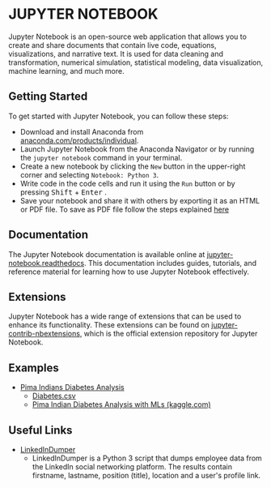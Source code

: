 # JUPYTER NOTEBOOK

Jupyter Notebook is an open-source web application that allows you to create and share documents that contain live code, equations, visualizations, and narrative text. It is used for data cleaning and transformation, numerical simulation, statistical modeling, data visualization, machine learning, and much more.

## Getting Started

To get started with Jupyter Notebook, you can follow these steps:

- Download and install Anaconda from [anaconda.com/products/individual](https://www.anaconda.com/download).
- Launch Jupyter Notebook from the Anaconda Navigator or by running the `jupyter notebook` command in your terminal.
- Create a new notebook by clicking the `New` button in the upper-right corner and selecting `Notebook: Python 3`.
- Write code in the code cells and run it using the `Run` button or by pressing <kbd>Shift</kbd> + <kbd>Enter</kbd> .
- Save your notebook and share it with others by exporting it as an HTML or PDF file. To save as PDF file follow the steps explained [here](../linux/01.setup.necessary.features.on.linux.md#convert-output-to-pdf)

## Documentation

The Jupyter Notebook documentation is available online at [jupyter-notebook.readthedocs](https://jupyter-notebook.readthedocs.io/en/stable/). This documentation includes guides, tutorials, and reference material for learning how to use Jupyter Notebook effectively.

## Extensions

Jupyter Notebook has a wide range of extensions that can be used to enhance its functionality. These extensions can be found on [jupyter-contrib-nbextensions](https://jupyter-contrib-nbextensions.readthedocs.io/en/latest/install.html), which is the official extension repository for Jupyter Notebook.

## Examples

- [Pima Indians Diabetes Analysis](./example.diabetes/pima.indians.diabetes.analysis.ipynb)
  - [Diabetes.csv](./example.diabetes/diabetes.csv)
  - [Pima Indian Diabetes Analysis with MLs (kaggle.com)](https://www.kaggle.com/code/siykim/pima-indian-diabetes-analysis-with-mls/notebook?scriptVersionId=20681301)

## Useful Links

- [LinkedInDumper](https://www.kitploit.com/2023/06/linkedindumper-tool-to-dump-company.html)
  - LinkedInDumper is a Python 3 script that dumps employee data from the LinkedIn social networking platform. The results contain firstname, lastname, position (title), location and a user's profile link.
